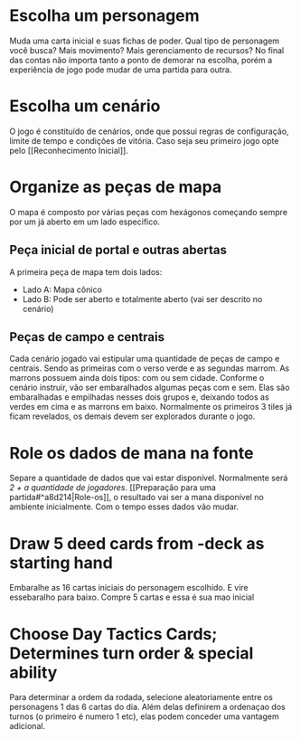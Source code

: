 # Escolha um personagem
Muda uma carta inicial e suas fichas de poder.
Qual tipo de personagem você busca? Mais movimento? Mais gerenciamento de recursos? No final das contas não importa tanto a ponto de demorar na escolha, porém a experiência de jogo pode mudar de uma partida para outra.
# Escolha um cenário
O jogo é constituído de cenários, onde que possui regras de configuração, limite de tempo e condições de vitória. Caso seja seu primeiro jogo opte pelo [[Reconhecimento Inicial]].
# Organize as peças de mapa
O mapa é composto por várias peças com hexágonos começando sempre por um já aberto em um lado especifico.

## Peça inicial de portal e outras abertas
A primeira peça de mapa tem dois lados:
- Lado A: Mapa cônico 
- Lado B: Pode ser aberto e totalmente aberto (vai ser descrito no cenário)

## Peças de campo e centrais
Cada cenário jogado vai estipular uma quantidade de peças de campo e centrais. Sendo as primeiras com o verso verde e as segundas marrom. As marrons possuem ainda dois tipos: com ou sem cidade. Conforme o cenário instruir, vão ser embaralhados algumas peças com e sem. Elas são embaralhadas e empilhadas nesses dois grupos e, deixando todos as verdes em cima e as marrons em baixo.
Normalmente os primeiros 3 tiles já ficam revelados, os demais devem ser explorados durante o jogo.

# Role os dados de mana na fonte
Separe a quantidade de dados que vai estar disponível. Normalmente será *2 + a quantidade de jogadores*. [[Preparação para uma partida#^a8d214|Role-os]], o resultado vai ser a mana disponível no ambiente inicialmente. Com o tempo esses dados vão mudar.


# Draw 5 deed cards from -deck as starting hand
Embaralhe as 16 cartas iniciais do personagem escolhido. E vire essebaralho para baixo. Compre 5 cartas e essa é sua mao inicial

# Choose Day Tactics Cards; Determines turn order & special ability
Para determinar a ordem da rodada, selecione aleatoriamente entre os personagens 1 das 6 cartas do dia. Além delas definirem a ordenaçao dos turnos (o primeiro é numero 1 etc), elas podem conceder uma vantagem adicional.